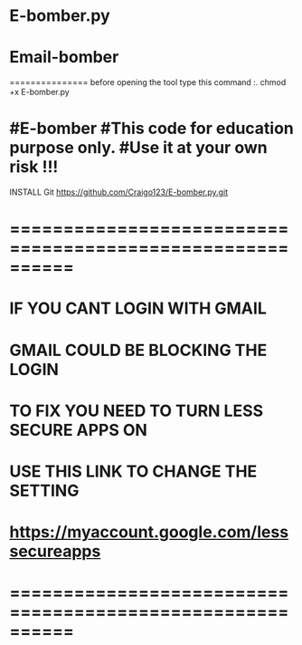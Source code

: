 # E-bomber.py

# Email-bomber
===============
before opening the tool type this command :. chmod +x E-bomber.py

#E-bomber 
#This code for education purpose only.
#Use it at your own risk !!!
==============
INSTALL
Git https://github.com/Craigo123/E-bomber.py.git

# ==========================================================
# IF YOU CANT LOGIN WITH GMAIL 
# GMAIL COULD BE BLOCKING THE LOGIN
# TO FIX YOU NEED TO TURN LESS SECURE APPS ON
# USE THIS LINK TO CHANGE THE SETTING 
# https://myaccount.google.com/lesssecureapps
# ==========================================================

